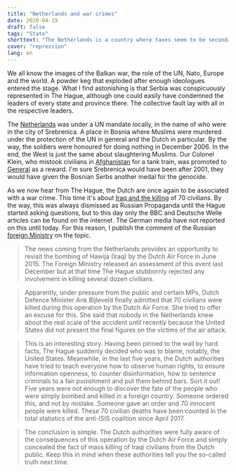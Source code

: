 ```yaml
---
title: "Netherlands and war crimes"
date: 2020-04-19
draft: false
tags: "State"
shorttext: "The Netherlands is a country where taxes seem to be secondary, but their soldiers are conspicuously active in war crimes."
cover: "repression"
lang: en
---
```


We all know the images of the Balkan war, the role of the UN, Nato, Europe and the world. A powder keg that exploded after enough ideologues entered the stage. What I find astonishing is that Serbia was conspicuously represented in The Hague, although one could easily have condemned the leaders of every state and province there. The collective fault lay with all in the respective leaders.

The [Netherlands](https://www.theguardian.com/world/2019/jul/19/dutch-supreme-court-reduces-responsibility-for-srebrenica-massacre "Dutch court reduces state liability for Srebrenica massacre") was under a UN mandate locally, in the name of who were in the city of Srebrenica. A place in Bosnia where Muslims were murdered under the protection of the UN in general and the Dutch in particular. By the way, the soldiers were honoured for doing nothing in December 2006. In the end, the West is just the same about slaughtering Muslims. Our Colonel Klein, who mistook civilians in [Afghanistan](https://www.tagesschau.de/ausland/tanklaster-bobardement-kundus-101.html "Die Schicksalsnacht von Kundus") for a tank train, was promoted to [General](https://www.deutschlandradio.de/oberst-klein-wird-general.331.de.html?dram:article_id=217621 "Oberst Klein wird General") as a reward. I'm sure Srebrenica would have been after 2001, they would have given the Bosnian Serbs another medal for the genocide.

As we now hear from The Hague, the Dutch are once again to be associated with a war crime. This time it's about [Iraq and the killing](https://www.bbc.com/news/world-europe-50286829 "Dutch air strike killed about 70 people in Iraq in 2015") of 70 civilians. By the way, this was always dismissed as Russian Propaganda until the Hague started asking questions, but to this day only the BBC and Deutsche Welle articles can be found on the internet. The German media have not reported on this until today. For this reason, I publish the comment of the Russian [foreign Ministry](https://www.mid.ru/ru/press_service/spokesman/briefings/-/asset_publisher/D2wHaWMCU6Od/content/id/4094236?p_p_id=101_INSTANCE_D2wHaWMCU6Od&_101_INSTANCE_D2wHaWMCU6Od_languageId=en_GB "Briefing by Foreign Ministry Spokesperson Maria Zakharova, Moscow, April 2, 2020") on the topic.

> The news coming from the Netherlands provides an opportunity to revisit the bombing of Hawija (Iraq) by the Dutch Air Force in June 2015. The Foreign Ministry released an assessment of this event last December but at that time The Hague stubbornly rejected any involvement in killing several dozen civilians.

> Apparently, under pressure from the public and certain MPs, Dutch Defence Minister Ank Bijleveld finally admitted that 70 civilians were killed during this operation by the Dutch Air Force. She tried to offer an excuse for this. She said that nobody in the Netherlands knew about the real scale of the accident until recently because the United States did not present the final figures on the victims of the air attack.

> This is an interesting story. Having been pinned to the wall by hard facts, The Hague suddenly decided who was to blame, notably, the United States. Meanwhile, in the last five years, the Dutch authorities have tried to teach everyone how to observe human rights, to ensure information openness, to counter disinformation, how to sentence criminals to a fair punishment and put them behind bars. Sort it out! Five years were not enough to discover the fate of the people who were simply bombed and killed in a foreign country. Someone ordered this, and not by mistake. Someone gave an order and 70 innocent people were killed. These 70 civilian deaths have been counted in the total statistics of the anti-ISIS coalition since April 2017.

> The conclusion is simple. The Dutch authorities were fully aware of the consequences of this operation by the Dutch Air Force and simply concealed the fact of mass killing of Iraqi civilians from the Dutch public. Keep this in mind when these authorities tell you the so-called truth next time.
